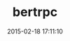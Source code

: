 ---
layout: post
title:  "bertrpc"
repo:   "mojombo/bertrpc"
date:   2015-02-18 17:11:10
gemurl: http://github.com/mojombo/bertrpc
---